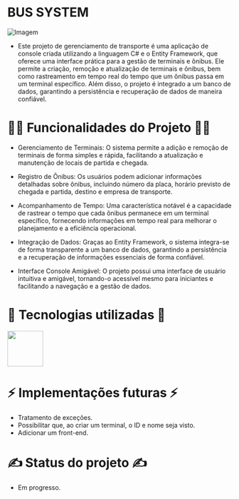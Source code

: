 # BUS SYSTEM 

![Imagem](https://github.com/lucasfelps1/BusSystem/assets/105558007/30597eb7-7a89-4b91-93ca-8e3fb35a4505)


- Este projeto de gerenciamento de transporte é uma aplicação de console criada utilizando a linguagem C# e o Entity Framework, que oferece uma interface prática para a gestão de terminais e ônibus. Ele permite a criação, remoção e atualização de terminais e ônibus, bem como rastreamento em tempo real do tempo que um ônibus passa em um terminal específico. Além disso, o projeto é integrado a um banco de dados, garantindo a persistência e recuperação de dados de maneira confiável.

# 👩‍💻 Funcionalidades do Projeto 👩‍💻

- Gerenciamento de Terminais: O sistema permite a adição e remoção de terminais de forma simples e rápida, facilitando a atualização e manutenção de locais de partida e chegada.

- Registro de Ônibus: Os usuários podem adicionar informações detalhadas sobre ônibus, incluindo número da placa, horário previsto de chegada e partida, destino e empresa de transporte.

- Acompanhamento de Tempo: Uma característica notável é a capacidade de rastrear o tempo que cada ônibus permanece em um terminal específico, fornecendo informações em tempo real para melhorar o planejamento e a eficiência operacional.

- Integração de Dados: Graças ao Entity Framework, o sistema integra-se de forma transparente a um banco de dados, garantindo a persistência e a recuperação de informações essenciais de forma confiável.

- Interface Console Amigável: O projeto possui uma interface de usuário intuitiva e amigável, tornando-o acessível mesmo para iniciantes e facilitando a navegação e a gestão de dados.


# 🤔 Tecnologias utilizadas 🤔

<img src="https://cdn.jsdelivr.net/gh/devicons/devicon/icons/csharp/csharp-original.svg" width="80" height="80"/>


# ⚡ Implementações futuras ⚡

- Tratamento de exceções.
- Possibilitar que, ao criar um terminal, o ID e nome seja visto.
- Adicionar um front-end.


# ✍️ Status do projeto ✍️

- Em progresso.

